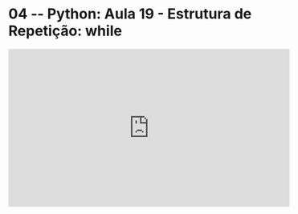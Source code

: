 # 04 -- Python: Aula 19 - Estrutura de Repetição: while

<iframe 
        width="560" 
        height="315" 
        src="https://www.youtube.com/embed/3ZN3E-Rn2_s" 
        title="YouTube video player" 
        frameborder="0" 
        allow="accelerometer; autoplay; clipboard-write; encrypted-media; gyroscope; picture-in-picture" 
        allowfullscreen
        >
</iframe>

